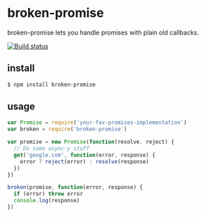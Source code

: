 # broken-promise
broken-promise lets you handle promises with plain old callbacks.

[![Build status](https://travis-ci.org/michaelrhodes/broken-promise.png?branch=master)](https://travis-ci.org/michaelrhodes/broken-promise)

## install
```sh
$ npm install broken-promise
```

## usage
```js
var Promise = require('your-fav-promises-implementation')
var broken = require('broken-promise')

var promise = new Promise(function(resolve, reject) {
  // Do some async-y stuff
  get('google.com', function(error, response) {
    error ? reject(error) : resolve(response)
  })
})

broken(promise, function(error, response) {
  if (error) throw error
  console.log(response)
})
```

